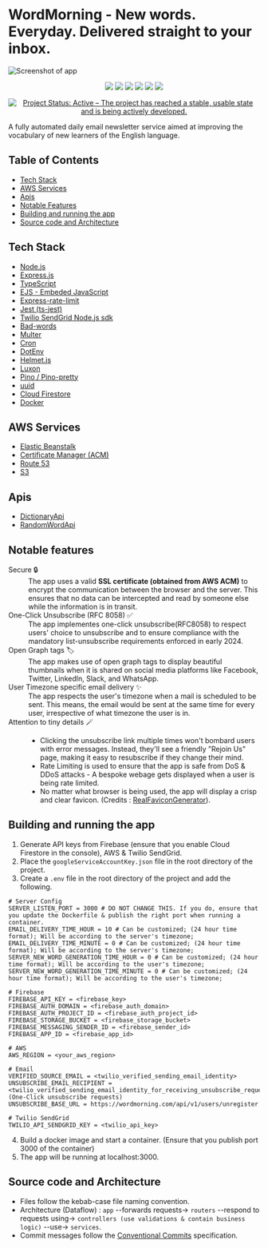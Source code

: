 # WordMorning - New words. Everyday. Delivered straight to your inbox.
![Screenshot of app](images/word-morning.png)

<p align = "center">
  <img src = "https://img.shields.io/badge/typescript-%23007ACC.svg?style=for-the-badge&logo=typescript&logoColor=white" />
  <img src = "https://img.shields.io/badge/node.js-6DA55F?style=for-the-badge&logo=node.js&logoColor=white" />
  <img src = "https://img.shields.io/badge/express.js-%23404d59.svg?style=for-the-badge&logo=express&logoColor=%2361DAFB" />
  <img src = "https://img.shields.io/badge/NPM-%23CB3837.svg?style=for-the-badge&logo=npm&logoColor=white" />
  <img src = "https://img.shields.io/badge/AWS-%23FF9900.svg?style=for-the-badge&logo=amazon-aws&logoColor=white" />
  <img src = "https://img.shields.io/badge/docker-%230db7ed.svg?style=for-the-badge&logo=docker&logoColor=white" />
</p>
<p align = "center">
<a href="https://www.repostatus.org/#active"><img src="https://www.repostatus.org/badges/latest/active.svg" alt="Project Status: Active – The project has reached a stable, usable state and is being actively developed." /></a>  
</p>

A fully automated daily email newsletter service aimed at improving the vocabulary of new learners of the English language.

## Table of Contents
- [Tech Stack](#tech-stack)
- [AWS Services](#aws-services)
- [Apis](#apis)
- [Notable Features](#notable-features)
- [Building and running the app](#building-and-running-the-app)
- [Source code and Architecture](#source-code-and-architecture)

## Tech Stack
- [Node.js](https://nodejs.org/en)
- [Express.js](https://expressjs.com)
- [TypeScript](https://www.typescriptlang.org)
- [EJS - Embeded JavaScript](https://ejs.co)
- [Express-rate-limit](https://www.npmjs.com/package/express-rate-limit)
- [Jest (ts-jest)](https://www.npmjs.com/package/ts-jest)
- [Twilio SendGrid Node.js sdk](https://sendgrid.com/en-us/solutions/email-api?utm_source=google&utm_medium=cpc&utm_term=twilio%20sendgrid&utm_campaign=SendGrid_G_S_NAMER_Brand_Tier1&cq_plac=&cq_net=g&cq_pos=&cq_med=&cq_plt=gp&gad_source=1)
- [Bad-words](https://www.npmjs.com/package/bad-words)
- [Multer](https://www.npmjs.com/package/multer)
- [Cron](https://www.npmjs.com/package/cron)
- [DotEnv](https://www.npmjs.com/package/dotenv)
- [Helmet.js](https://helmetjs.github.io)
- [Luxon](https://moment.github.io/luxon/#/)
- [Pino / Pino-pretty](https://www.npmjs.com/package/pino)
- [uuid](https://www.npmjs.com/package/uuid)
- [Cloud Firestore](https://firebase.google.com/docs/firestore)
- [Docker](https://www.docker.com)

## AWS Services
- [Elastic Beanstalk](https://aws.amazon.com/elasticbeanstalk/?trk=7251e6b1-d80c-4891-a63f-a6472921f7a3&sc_channel=ps&ef_id=EAIaIQobChMImu-Z1PK6hgMVJVdHAR3mDgDVEAAYASAAEgLmHPD_BwE:G:s&s_kwcid=AL!4422!3!652240143517!p!!g!!what%20is%20elastic%20beanstalk!19870609179!147363462916)
- [Certificate Manager (ACM)](https://aws.amazon.com/certificate-manager/)
- [Route 53](https://aws.amazon.com/route53/)
- [S3](https://aws.amazon.com/pm/serv-s3/?trk=20e04791-939c-4db9-8964-ee54c41bc6ad&sc_channel=ps&ef_id=EAIaIQobChMIk-GfjfO6hgMVbF5HAR2aPwZjEAAYASAAEgIxqPD_BwE:G:s&s_kwcid=AL!4422!3!651751060962!e!!g!!aws%20s3!19852662362!145019251177)

## Apis 
- [DictionaryApi](https://dictionaryapi.dev)
- [RandomWordApi](https://random-word-api.vercel.app)
  
## Notable features
<dl>
  
  <dt>Secure 🔒</dt>
  <dd>The app uses a valid <b> SSL certificate (obtained from AWS ACM)</b> to encrypt the communication between the browser and the server. This ensures that no data can be intercepted and read by someone else while the information is in transit.</dd>

  <dt>One-Click Unsubscribe (RFC 8058) ✅ </dt>
  <dd>The app implementes one-click unsubscribe(RFC8058) to respect users' choice to unsubscribe and to ensure compliance with the mandatory list-unsubscribe requirements enforced in early 2024.</dd>

  <dt>Open Graph tags 🏷️</dt>
  <dd>The app makes use of open graph tags to display beautiful thumbnails when it is shared on social media platforms like Facebook, Twitter, LinkedIn, Slack, and WhatsApp.</dd>

  <dt>User Timezone specific email delivery ✨</dt>
  <dd>The app respects the user's timezone when a mail is scheduled to be sent. This means, the email would be sent at the same time for every user, irrespective of what timezone the user is in. </dd>

  <dt>Attention to tiny details 🪄</dt>
  <dd>
    <ul>
      <li> Clicking the unsubscribe link multiple times won't bombard users with error messages. Instead, they'll see a friendly "Rejoin Us" page, making it easy to resubscribe if they change their mind. </li>
      <li> Rate Limiting is used to ensure that the app is safe from DoS & DDoS attacks - A bespoke webage gets displayed when a user is being rate limited.</li>
      <li> No matter what browser is being used, the app will display a crisp and clear favicon. (Credits : <a href = "https://realfavicongenerator.net"> RealFaviconGenerator</a>).
     </li>
    </ul>
  </dd>
</dl>

## Building and running the app
1. Generate API keys from Firebase (ensure that you enable Cloud Firestore in the console), AWS & Twilio SendGrid.
2. Place the `googleServiceAccountKey.json` file in the root directory of the project.
3. Create a  `.env` file in the root directory of the project and add the following.
```properties
# Server Config
SERVER_LISTEN_PORT = 3000 # DO NOT CHANGE THIS. If you do, ensure that you update the Dockerfile & publish the right port when running a container.
EMAIL_DELIVERY_TIME_HOUR = 10 # Can be customized; (24 hour time format); Will be according to the server's timezone;
EMAIL_DELIVERY_TIME_MINUTE = 0 # Can be customized; (24 hour time format); Will be according to the server's timezone;
SERVER_NEW_WORD_GENERATION_TIME_HOUR = 0 # Can be customized; (24 hour time format); Will be according to the user's timezone;
SERVER_NEW_WORD_GENERATION_TIME_MINUTE = 0 # Can be customized; (24 hour time format); Will be according to the user's timezone;

# Firebase
FIREBASE_API_KEY = <firebase_key>
FIREBASE_AUTH_DOMAIN = <firebase_auth_domain>
FIREBASE_AUTH_PROJECT_ID = <firebase_auth_project_id>
FIREBASE_STORAGE_BUCKET = <firebase_storage_bucket>
FIREBASE_MESSAGING_SENDER_ID = <firebase_sender_id>
FIREBASE_APP_ID = <firebase_app_id>

# AWS
AWS_REGION = <your_aws_region>

# Email
VERIFIED_SOURCE_EMAIL = <twilio_verified_sending_email_identity>
UNSUBSCRIBE_EMAIL_RECIPIENT = <twilio_verified_sending_email_identity_for_receiving_unsubscribe_requests> (One-Click unsubscribe requests)
UNSUBSCRIBE_BASE_URL = https://wordmorning.com/api/v1/users/unregister

# Twilio SendGrid
TWILIO_API_SENDGRID_KEY = <twilio_api_key>
```
4. Build a docker image and start a container. (Ensure that you publish port 3000 of the container)
5. The app will be running at localhost:3000.

## Source code and Architecture
- Files follow the kebab-case file naming convention.
- Architecture (Dataflow) : `app` --forwards requests-> `routers` --respond to requests using-> `controllers (use validations & contain business logic)` --use-> `services`.
- Commit messages follow the [Conventional Commits](https://www.conventionalcommits.org/en/v1.0.0/) specification.

